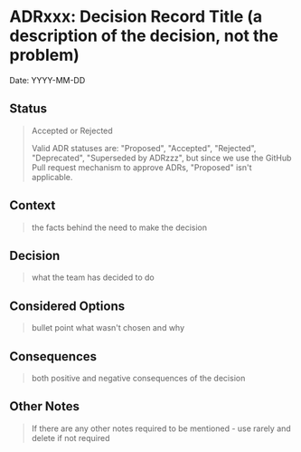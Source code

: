 # ADRxxx: Decision Record Title (a description of the decision, not the problem)

Date: YYYY-MM-DD

## Status

> Accepted or Rejected
>
> Valid ADR statuses are: "Proposed", "Accepted", "Rejected", "Deprecated", "Superseded by ADRzzz", but since we use the GitHub Pull request mechanism to approve ADRs, "Proposed" isn't applicable.

## Context

> the facts behind the need to make the decision

## Decision

> what the team has decided to do

## Considered Options

> bullet point what wasn't chosen and why

## Consequences

> both positive and negative consequences of the decision

## Other Notes ##

> If there are any other notes required to be mentioned - use rarely and delete if not required
